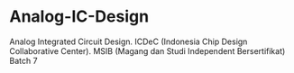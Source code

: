 # Analog-IC-Design
Analog Integrated Circuit Design. ICDeC (Indonesia Chip Design Collaborative Center). MSIB (Magang dan Studi Independent Bersertifikat) Batch 7
